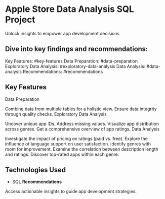 
# Apple Store Data Analysis SQL Project

Unlock insights to empower app development decisions.

## Dive into key findings and recommendations:

Key Features: #key-features
Data Preparation: #data-preparation
Exploratory Data Analysis: #exploratory-data-analysis
Data Analysis: #data-analysis
Recommendations: #recommendations
## Key Features

Data Preparation

Combine data from multiple tables for a holistic view.
Ensure data integrity through quality checks.
Exploratory Data Analysis

Uncover unique app IDs.
Address missing values.
Visualize app distribution across genres.
Get a comprehensive overview of app ratings.
Data Analysis

Investigate the impact of pricing on ratings (paid vs. free).
Explore the influence of language support on user satisfaction.
Identify genres with room for improvement.
Examine the correlation between description length and ratings.
Discover top-rated apps within each genre.
## Technologies Used

- SQL
**Recommendations**

Access actionable insights to guide app development strategies.

